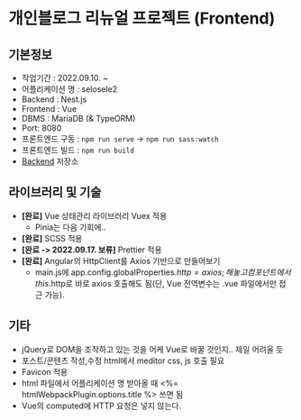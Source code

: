 # 개인블로그 리뉴얼 프로젝트 (Frontend)

## 기본정보

- 작업기간 : 2022.09.10. ~
- 어플리케이션 명 : selosele2
- Backend : Nest.js
- Frontend : Vue
- DBMS : MariaDB (& TypeORM)
- Port: 8080
- 프론트엔드 구동 : ```npm run serve``` &rarr; ```npm run sass:watch```
- 프론트엔드 빌드 : ```npm run build```
- [Backend](https://github.com/selosele/selosele2-backend) 저장소

## 라이브러리 및 기술

- **[완료]** Vue 상태관리 라이브러리 Vuex 적용
  - Pinia는 다음 기회에..
- **[완료]** SCSS 적용
- **[완료 -> 2022.09.17. 보류]** Prettier 적용
- **[완료]** Angular의 HttpClient를 Axios 기반으로 만들어보기
  - main.js에 app.config.globalProperties.$http = axios; 해놓고 컴포넌트에서 this.$http로 바로 axios 호출해도 됨(단, Vue 전역변수는 .vue 파일에서만 접근 가능).

## 기타

- jQuery로 DOM을 조작하고 있는 것을 어케 Vue로 바꿀 것인지.. 제일 어려울 듯
- 포스트/콘텐츠 작성,수정 html에서 meditor css, js 호출 필요
- Favicon 적용
- html 파일에서 어플리케이션 명 받아올 때 <%= htmlWebpackPlugin.options.title %> 쓰면 됨
- Vue의 computed에 HTTP 요청은 넣지 않는다.
